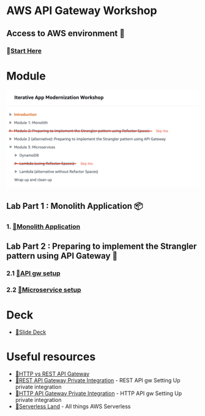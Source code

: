 # AWS API Gateway Workshop

## Access to AWS environment 🏁

### 🔗[**Start Here**](https://dashboard.eventengine.run/login)

# Module
![Module](./module.png)

## Lab Part 1 : Monolith Application 📦

### 1. [🔗**Monolith Application**](https://catalog.us-east-1.prod.workshops.aws/workshops/f2c0706c-7192-495f-853c-fd3341db265a/en-US/monolith-app)

## Lab Part 2 : Preparing to implement the Strangler pattern using API Gateway 🦄

### 2.1 [🔗**API gw setup**](https://catalog.us-east-1.prod.workshops.aws/workshops/f2c0706c-7192-495f-853c-fd3341db265a/en-US/api-gateway)
### 2.2 [🔗**Microservice setup**](https://catalog.us-east-1.prod.workshops.aws/workshops/f2c0706c-7192-495f-853c-fd3341db265a/en-US/microservices/lambda)

# Deck

* [🔗Slide Deck](https://dl.panyapoc.com/KumuAPIgw.pdf)

# Useful resources

* [🔗HTTP vs REST API Gateway](https://docs.aws.amazon.com/apigateway/latest/developerguide/http-api-vs-rest.html)
* [🔗REST API Gateway Private Integration](https://docs.aws.amazon.com/apigateway/latest/developerguide/set-up-private-integration.html) - REST API gw Setting Up private integration
* [🔗HTTP API Gateway Private Integration](https://docs.aws.amazon.com/apigateway/latest/developerguide/http-api-develop-integrations-private.html) - HTTP API gw Setting Up private integration
* [🔗Serverless Land](https://serverlessland.com/) - All things AWS Serverless
